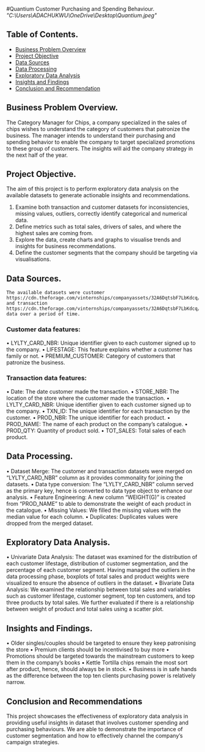 #Quantium Customer Purchasing and Spending Behaviour.
*"C:\Users\ADACHUKWU\OneDrive\Desktop\Quantium.jpeg"*
## Table of Contents.
- [Business Problem Overview](#business-problem-overview)
- [Project Objective](#project-objective)
- [Data Sources](#data-sources)
- [Data Processing](#data-processing)
- [Exploratory Data Analysis](#exploratory-data-analysis)
- [Insights and Findings](insights-and-findings)
- [Conclusion and Recommendation](#conclusion-and-recommendation)
## Business Problem Overview.
The Category Manager for Chips, a company specialized in the sales of chips wishes to understand the category of customers that patronize the business. The manager intends to understand their purchasing and spending behavior to enable the company to target specialized promotions to these group of customers. The insights will aid the company strategy in the next half of the year.
## Project Objective.
The aim of this project is to perform exploratory data analysis on the available datasets to generate actionable insights and recommendations.
1.	Examine both transaction and customer datasets for inconsistencies, missing values, outliers, correctly identify categorical and numerical data.
2.	Define metrics such as total sales, drivers of sales, and where the highest sales are coming from.
3.	Explore the data, create charts and graphs to visualise trends and insights for business recommendations.
4.	Define the customer segments that the company should be targeting via visualisations.
## Data Sources.
	The available datasets were customer https://cdn.theforage.com/vinternships/companyassets/32A6DqtsbF7LbKdcq/QVI_purchase_behaviour.csv and transaction https://cdn.theforage.com/vinternships/companyassets/32A6DqtsbF7LbKdcq/QVI_transaction_data.xlsx data over a period of time.
### Customer data features:
•	LYLTY_CARD_NBR: Unique identifier given to each customer signed up to the company.
•	LIFESTAGE: This feature explains whether a customer has family or not.
•	PREMIUM_CUSTOMER: Category of customers that patronize the business.
### Transaction data features:
•	Date: The date customer made the transaction.
•	STORE_NBR: The location of the store where the customer made the transaction.
•	LYLTY_CARD_NBR: Unique identifier given to each customer signed up to the company.
•	TXN_ID: The unique identifier for each transaction by the customer.
•	PROD_NBR: The unique identifier for each product.
•	PROD_NAME: The name of each product on the company’s catalogue.
•	PROD_QTY: Quantity of product sold.
•	TOT_SALES: Total sales of each product.
## Data Processing.
•	Dataset Merge: The customer and transaction datasets were merged on “LYLTY_CARD_NBR” column as it provides commonality for joining the datasets.
•	Data type conversion: The “LYLTY_CARD_NBR” column served as the primary key, hence is converted to data type object to enhance our analysis.
•	Feature Engineering: A new column “WEIGHT(G)” is created from “PROD_NAME” to able to demonstrate the weight of each product in the catalogue. 
•	Missing Values: We filled the missing values with the median value for each column.
•	Duplicates: Duplicates values were dropped from the merged dataset.
## Exploratory Data Analysis.
•	Univariate Data Analysis: The dataset was examined for the distribution of each customer lifestage, distribution of customer segmentation, and the percentage of each customer segment. Having managed the outliers in the data processing phase, boxplots of total sales and product weights were visualized to ensure the absence of outliers in the dataset.
•	Bivariate Data Analysis: We examined the relationship between total sales and variables such as customer lifestage, customer segment, top ten customers, and top three products by total sales. We further evaluated if there is a relationship between weight of product and total sales using a scatter plot. 
## Insights and Findings.
•	Older singles/couples should be targeted to ensure they keep patronising the store
•	Premium clients should be incentivised to buy more
•	Promotions should be targeted towards the mainstream customers to keep them in the company’s books
•	Kettle Tortilla chips remain the most sort after product, hence, should always be in stock.
•	Business is in safe hands as the difference between the top ten clients purchasing power is relatively narrow.
## Conclusion and Recommendations
This project showcases the effectiveness of exploratory data analysis in providing useful insights in dataset that involves customer spending and purchasing behaviours. We are able to demonstrate the importance of customer segmentation and how to effectively channel the company’s campaign strategies. 
